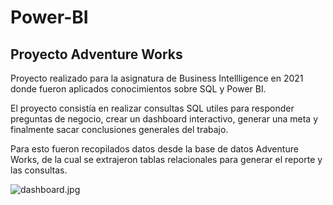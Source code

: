 # Power-BI
## Proyecto Adventure Works

Proyecto realizado para la asignatura de Business Intellligence en 2021 donde fueron aplicados conocimientos sobre SQL y Power BI.

El proyecto consistía en realizar consultas SQL utiles para responder preguntas de negocio, crear un dashboard interactivo, generar una meta y finalmente sacar conclusiones generales del trabajo.

Para esto fueron recopilados datos desde la base de datos Adventure Works, de la cual se extrajeron tablas relacionales para generar el reporte y las consultas.

![dashboard.jpg](https://raw.githubusercontent.com/Nicolas-Tolosa/Power-BI/main/dashboard.jpg)
